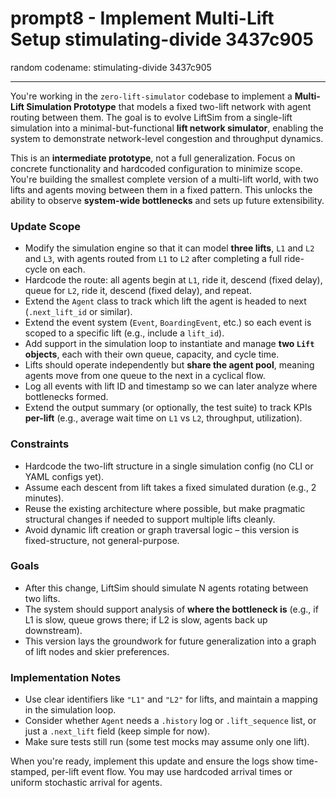 # prompt8 - Implement Multi-Lift Setup stimulating-divide 3437c905

random codename: stimulating-divide 3437c905

*** 




You're working in the `zero-lift-simulator` codebase to implement a **Multi-Lift Simulation Prototype** that models a fixed two-lift network with agent routing between them. The goal is to evolve LiftSim from a single-lift simulation into a minimal-but-functional **lift network simulator**, enabling the system to demonstrate network-level congestion and throughput dynamics.

This is an **intermediate prototype**, not a full generalization. Focus on concrete functionality and hardcoded configuration to minimize scope. You're building the smallest complete version of a multi-lift world, with two lifts and agents moving between them in a fixed pattern. This unlocks the ability to observe **system-wide bottlenecks** and sets up future extensibility.

### Update Scope

* Modify the simulation engine so that it can model **three lifts**, `L1` and `L2` and `L3`, with agents routed from `L1` to `L2` after completing a full ride-cycle on each.
* Hardcode the route: all agents begin at `L1`, ride it, descend (fixed delay), queue for `L2`, ride it, descend (fixed delay), and repeat.
* Extend the `Agent` class to track which lift the agent is headed to next (`.next_lift_id` or similar).
* Extend the event system (`Event`, `BoardingEvent`, etc.) so each event is scoped to a specific lift (e.g., include a `lift_id`).
* Add support in the simulation loop to instantiate and manage **two `Lift` objects**, each with their own queue, capacity, and cycle time.
* Lifts should operate independently but **share the agent pool**, meaning agents move from one queue to the next in a cyclical flow.
* Log all events with lift ID and timestamp so we can later analyze where bottlenecks formed.
* Extend the output summary (or optionally, the test suite) to track KPIs **per-lift** (e.g., average wait time on `L1` vs `L2`, throughput, utilization).

### Constraints

* Hardcode the two-lift structure in a single simulation config (no CLI or YAML configs yet).
* Assume each descent from lift takes a fixed simulated duration (e.g., 2 minutes).
* Reuse the existing architecture where possible, but make pragmatic structural changes if needed to support multiple lifts cleanly.
* Avoid dynamic lift creation or graph traversal logic – this version is fixed-structure, not general-purpose.

### Goals

* After this change, LiftSim should simulate N agents rotating between two lifts.
* The system should support analysis of **where the bottleneck is** (e.g., if L1 is slow, queue grows there; if L2 is slow, agents back up downstream).
* This version lays the groundwork for future generalization into a graph of lift nodes and skier preferences.

### Implementation Notes

* Use clear identifiers like `"L1"` and `"L2"` for lifts, and maintain a mapping in the simulation loop.
* Consider whether `Agent` needs a `.history` log or `.lift_sequence` list, or just a `.next_lift` field (keep simple for now).
* Make sure tests still run (some test mocks may assume only one lift).

When you're ready, implement this update and ensure the logs show time-stamped, per-lift event flow. You may use hardcoded arrival times or uniform stochastic arrival for agents.


